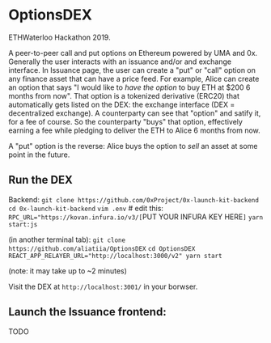 # OptionsDEX
ETHWaterloo Hackathon 2019. 

A peer-to-peer call and put options on Ethereum powered by UMA and 0x. Generally the user interacts with an issuance and/or and exchange interface. In Issuance page, the user can create a "put" or "call" option on any finance asset that can have a price feed. For example, Alice can create an option that says "I would like to _have the option_ to buy ETH at $200 6 months from now". That option is a tokenized derivative (ERC20) that automatically gets listed on the DEX: the exchange interface (DEX = decentralized exchange). A counterparty can see that "option" and satify it, for a fee of course. So the counterparty "buys" that option, effectively earning a fee while pledging to deliver the ETH to Alice 6 months from now. 

A "put" option is the reverse: Alice buys the option to _sell_ an asset at some point in the future. 


## Run the DEX

Backend: 
`git clone https://github.com/0xProject/0x-launch-kit-backend`
`cd 0x-launch-kit-backend`
`vim .env` # edit this: `RPC_URL="https://kovan.infura.io/v3/[`PUT YOUR INFURA KEY HERE`]`
`yarn start:js`


(in another terminal tab):
`git clone https://github.com/aliatiia/OptionsDEX`
`cd OptionsDEX`
`REACT_APP_RELAYER_URL="http://localhost:3000/v2" yarn start`

(note: it may take up to ~2 minutes)

Visit the DEX at `http://localhost:3001/` in your borwser.

## Launch the Issuance frontend:

TODO





